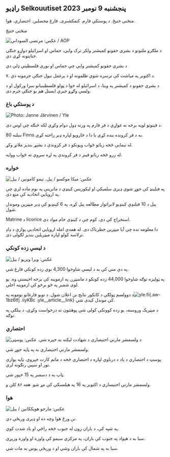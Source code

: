 ## راډیو Selkouutiset پنجشنبه 9 نومبر 2023

منځنی ختیځ. د پوستکي فارم. کنفکشنری. فارغ محصلین. احتصاري. هوا.

منځنی ختیځ

![ عکس: مرتضی السوداني / AOP](https://images.cdn.yle.fi/image/upload/c_crop,h_3078,w_5472,x_0,y_570/ar_1.777777777777777,c_fill,g_faces,/6_10p_01/.0/q_auto:eco/f_auto/fl_lossy/v1699096585/39-11958306546279b91a3b)

د ملګرو ملتونو د بشري حقونو کمېشنر ولکر ترک وايي، حماس او اسرائیلو دواړو جنګي جنایتونه کړي دي.

د بشري حقونو کمېشنر وايي چې حماس او نورې فلسطیني ډلې دي

۷\. د اکتوبر په میاشت کې ترسره شوي ظلمونه او د یرغمل نیول جنګي جرمونه دي.

د بشري حقونو د کمېشنر په وینا، د اسرائیلو له خوا د ټولو فلسطینیانو سزا ورکول او د ولسي وګړو جبري ایستل هم یو جنګي جرم دی.

### د پوستکي باغ

![ Photo: Janne Järvinen / Yle](https://images.cdn.yle.fi/image/upload/c_crop,h_4024,w_7154,x_3,y_757/ar_1.7777777777777777,c_fill,g_faces,h_675,w_1200/dpr_1.0/q_auto:eco/f_auto/fl_lossy/v1696520411/39-1181991651ed3e183fc7)

د فینونو لویه برخه نه غواړي د فر فارم په ورته ډول دوام وکړي لکه څنګه چې اوس دی.

80 سلنه Finns به د فر کرونده بنده کړي یا دا د څارویو لپاره ډیر راحته کړي.

له نیمایي څخه زیاتو ځواب ویونکو د فر کروندې د بشپړ بندیز ملاتړ وکړ.

له زرو څخه زیاتو فینز د فر کروندې په اړه سروې ته ځواب ووایه.

### خواږه

![ عکس: میکا موکسو / ییل، تیمو کامونین / ییل](https://images.cdn.yle.fi/image/upload/c_crop,h_1814,w_3217,x_0,y_0/ar_1.777777777777777,c_ces_5g,c_fill,,w_1200/dpr_1.0/q_auto:eco/f_auto/fl_lossy/v1699517933/39-1197951654c95aa03257)

په فنلینډ کې جوړ شوي ډیری سلمیکي او لیکوریس کینډي د ماتریني په نوم ماده لري چې په اروپايي اتحادیه کې منع دی.

ییل د 10 فنلنډي کینډیو لابراتوار مطالعه پیل کړه. په 6 کینډیو کې ډیر میټرین وموندل شول.

Matrine د licorice استخراج کې دی، کوم چې د کینډی خام مواد دی.

دا معلومه نده چې آیا میټرین خطرناک دی. له همدې امله اروپايي اتحادیې یوازې د ډاډ ترلاسه کولو لپاره میټریلین بندیز لګولی دی.

### د لیسې زده کونکي

![ عکس: ویرا ویریو / ییل](https://images.cdn.yle.fi/image/upload/c_crop,h_1080,w_1919,x_0,y_0/ar_1.777777777777777,c_fill,g_faces,h_6275,h_1201,c_fill.0/q_auto:eco/f_auto/fl_lossy/v1699354150/39-11968216549e8120dbd8)

په دې مني کې به د لیسې شاوخوا 4,300 نوي زده کونکي فارغ شي.

په ټولیزه توګه شاوخوا 44,000 زده کونکو د ماسټرۍ په ازموینه کې برخه اخیستې وه. یو لوی شمیر په څو برخو کې ازموینه اخلي.

د دوولسم ټولګي د کانکور نتایج نن اعلان شول. د نویو فارغانو نومونه په![yle.fi](https://yle.fi/a/74-20057938){.aw-1bz6tfj .iiyKBc .yle__article__link} کې موندل کیدی شي.

د میټریک وروسته، یو زده کوونکی کولی شي پوهنتون ته درخواست وکړي، د بیلګې په توګه.

### احتصاري

![د ولسمشر مارتي احتیصاري د شهادت لیکنه به خپره شي. عکس: پوسټی](https://images.cdn.yle.fi/image/upload/c_crop,h_839,w_1497,x_0,y_0/ar_1.7777777777777777,c_fill,g_faces,h_675,w_1200/d_1200/dco./f_auto/fl_lossy/v1699530416/39-1198123654cc6189c3ab)

ولسمشر مارتي احتیصاري به په ټاپه جوړ شي.

پوسټ د احتصاري د یاد د درناوي لپاره د احتصاري څخه د ماتم کارت خپروي. ټاپه یوازې تور او سپین رنګونه لري.

ټاپ به د دسمبر په 15 خپور شي.

ولسمشر مارتي احتیساري د اکتوبر په 16 په هیلسنکي کې مړ شو. هغه ۸۶ کلن و.

### هوا

![ عکس: مارجو هویککانین / ییل](https://images.cdn.yle.fi/image/upload/c_crop,h_1080,w_1919,x_0,y_0/ar_1.777777777777777,c_fill,g_faces,h_1277777777777777777777777777777777777777777777777777777777777777777777777777777777777777777777777777777777777777777777777777777777777777777777777,c_fill,g_655/p_025/10800/q_auto:eco/f_auto/fl_lossy/v1699507570/39-1197896654c6d10b133e)

نن ورځ هوا وچه ده او ډیری وریځې دي.

په شپه کې، د باران زون له جنوب څخه راځي او باد شدت کوي.

سبا به د هېواد په جنوب کې باران، په مرکزي سيمو کې واوره او واوره ورېږي.

سبا به په شمال کې باران وشي او د ورېځې پوښ به مات شي.